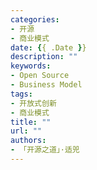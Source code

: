 ```yaml
---
categories:
- 开源
- 商业模式
date: {{ .Date }}
description: ""
keywords:
- Open Source
- Business Model
tags:
- 开放式创新
- 商业模式
title: ""
url: ""
authors:
- 「开源之道」·适兕
---
```

